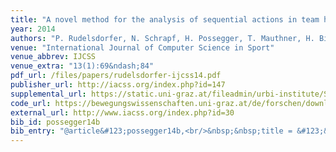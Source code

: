 ```yaml
---
title: "A novel method for the analysis of sequential actions in team handball"
year: 2014
authors: "P. Rudelsdorfer, N. Schrapf, H. Possegger, T. Mauthner, H. Bischof, M. Tilp"
venue: "International Journal of Computer Science in Sport"
venue_abbrev: IJCSS
venue_extra: "13(1):69&ndash;84"
pdf_url: /files/papers/rudelsdorfer-ijcss14.pdf
publisher_url: http://iacss.org/index.php?id=147
supplemental_url: https://static.uni-graz.at/fileadmin/urbi-institute/Sportwissenschaft/Dokumente/Software/MASA_User-Guide20181101.pdf
code_url: https://bewegungswissenschaften.uni-graz.at/de/forschen/downloads/
external_url: http://www.iacss.org/index.php?id=30
bib_id: possegger14b
bib_entry: "@article&#123;possegger14b,<br/>&nbsp;&nbsp;title = &#123;&#123;A novel method for the analysis of sequential actions in team handball&#125;&#125;,<br/>&nbsp;&nbsp;author = &#123;Paul Rudelsdorfer and Norbert Schrapf and Horst Possegger and Thomas Mauthner and Horst Bischof and Markus Tilp&#125;,<br/>&nbsp;&nbsp;journal = &#123;International Journal of Computer Science in Sport (IJCSS)&#125;,<br/>&nbsp;&nbsp;volume = &#123;13&#125;,<br/>&nbsp;&nbsp;number = &#123;1&#125;,<br/>&nbsp;&nbsp;pages = &#123;69--84&#125;,<br/>&nbsp;&nbsp;year = &#123;2014&#125;<br/>&#125;"
---
```


